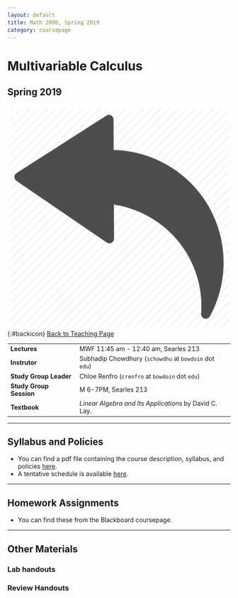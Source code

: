 ```yaml
---
layout: default
title: Math 2000, Spring 2019
category: coursepage
---
```


# Multivariable Calculus
## Spring 2019
<div class="backlink">
 
  ![Back](/resources/back.png){:#backicon} [Back to Teaching Page](/teaching) 
</div>  


|||
|---|---|
| **Lectures** | MWF	11:45 am - 12:40 am, Searles 213 |
| **Instrutor**| Subhadip Chowdhury (`schowdhu` at `bowdoin` dot `edu`)|
| **Study Group Leader**| Chloe Renfro (`crenfro` at `bowdoin` dot `edu`)
| **Study Group Session**| M 6-7PM, Searles 213 |
| **Textbook**| _Linear  Algebra  and  Its Applications_ by David C. Lay. |


---
## Syllabus and Policies 

+ You can find a pdf file containing the course description, syllabus, and policies [here](Syllabus_2000_Spring_2019.pdf). 
+ A tentative schedule is available [here](S2000.pdf).
---

## Homework Assignments

+ You can find these from the Blackboard coursepage.

___

## Other Materials

### Lab handouts

### Review Handouts
